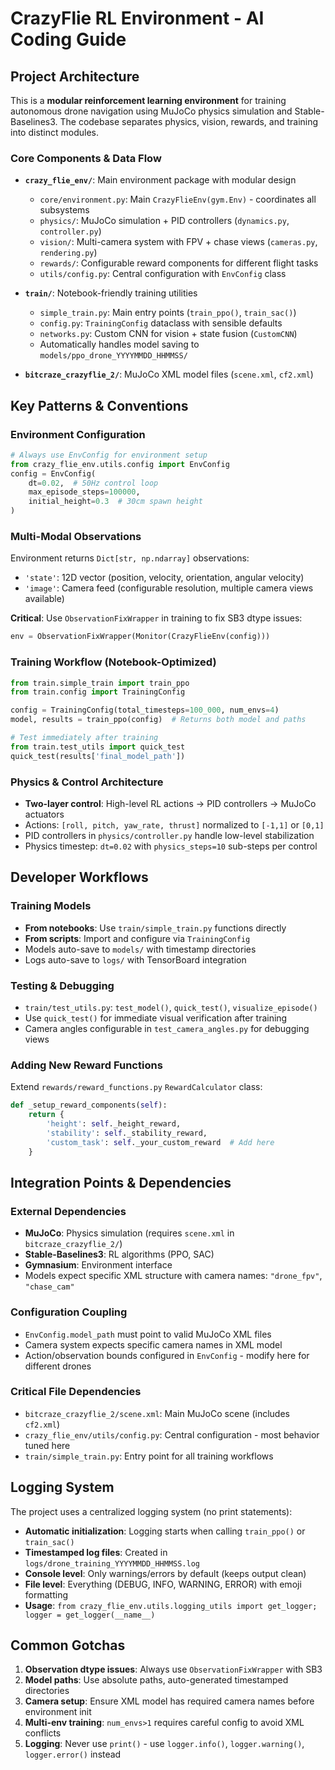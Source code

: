 # CrazyFlie RL Environment - AI Coding Guide

## Project Architecture

This is a **modular reinforcement learning environment** for training autonomous drone navigation using MuJoCo physics simulation and Stable-Baselines3. The codebase separates physics, vision, rewards, and training into distinct modules.

### Core Components & Data Flow

- **`crazy_flie_env/`**: Main environment package with modular design
  - `core/environment.py`: Main `CrazyFlieEnv(gym.Env)` - coordinates all subsystems
  - `physics/`: MuJoCo simulation + PID controllers (`dynamics.py`, `controller.py`) 
  - `vision/`: Multi-camera system with FPV + chase views (`cameras.py`, `rendering.py`)
  - `rewards/`: Configurable reward components for different flight tasks
  - `utils/config.py`: Central configuration with `EnvConfig` class

- **`train/`**: Notebook-friendly training utilities
  - `simple_train.py`: Main entry points (`train_ppo()`, `train_sac()`)
  - `config.py`: `TrainingConfig` dataclass with sensible defaults
  - `networks.py`: Custom CNN for vision + state fusion (`CustomCNN`)
  - Automatically handles model saving to `models/ppo_drone_YYYYMMDD_HHMMSS/`

- **`bitcraze_crazyflie_2/`**: MuJoCo XML model files (`scene.xml`, `cf2.xml`)

## Key Patterns & Conventions

### Environment Configuration
```python
# Always use EnvConfig for environment setup
from crazy_flie_env.utils.config import EnvConfig
config = EnvConfig(
    dt=0.02,  # 50Hz control loop
    max_episode_steps=100000,
    initial_height=0.3  # 30cm spawn height
)
```

### Multi-Modal Observations
Environment returns `Dict[str, np.ndarray]` observations:
- `'state'`: 12D vector (position, velocity, orientation, angular velocity)
- `'image'`: Camera feed (configurable resolution, multiple camera views available)

**Critical**: Use `ObservationFixWrapper` in training to fix SB3 dtype issues:
```python
env = ObservationFixWrapper(Monitor(CrazyFlieEnv(config)))
```

### Training Workflow (Notebook-Optimized)
```python
from train.simple_train import train_ppo
from train.config import TrainingConfig

config = TrainingConfig(total_timesteps=100_000, num_envs=4)
model, results = train_ppo(config)  # Returns both model and paths

# Test immediately after training
from train.test_utils import quick_test
quick_test(results['final_model_path'])
```

### Physics & Control Architecture
- **Two-layer control**: High-level RL actions → PID controllers → MuJoCo actuators
- Actions: `[roll, pitch, yaw_rate, thrust]` normalized to `[-1,1]` or `[0,1]`
- PID controllers in `physics/controller.py` handle low-level stabilization
- Physics timestep: `dt=0.02` with `physics_steps=10` sub-steps per control

## Developer Workflows

### Training Models
- **From notebooks**: Use `train/simple_train.py` functions directly
- **From scripts**: Import and configure via `TrainingConfig`
- Models auto-save to `models/` with timestamp directories
- Logs auto-save to `logs/` with TensorBoard integration

### Testing & Debugging
- `train/test_utils.py`: `test_model()`, `quick_test()`, `visualize_episode()`
- Use `quick_test()` for immediate visual verification after training
- Camera angles configurable in `test_camera_angles.py` for debugging views

### Adding New Reward Functions
Extend `rewards/reward_functions.py` `RewardCalculator` class:
```python
def _setup_reward_components(self):
    return {
        'height': self._height_reward,
        'stability': self._stability_reward,
        'custom_task': self._your_custom_reward  # Add here
    }
```

## Integration Points & Dependencies

### External Dependencies
- **MuJoCo**: Physics simulation (requires `scene.xml` in `bitcraze_crazyflie_2/`)
- **Stable-Baselines3**: RL algorithms (PPO, SAC)
- **Gymnasium**: Environment interface
- Models expect specific XML structure with camera names: `"drone_fpv"`, `"chase_cam"`

### Configuration Coupling
- `EnvConfig.model_path` must point to valid MuJoCo XML files
- Camera system expects specific camera names in XML model
- Action/observation bounds configured in `EnvConfig` - modify here for different drones

### Critical File Dependencies
- `bitcraze_crazyflie_2/scene.xml`: Main MuJoCo scene (includes `cf2.xml`)
- `crazy_flie_env/utils/config.py`: Central configuration - most behavior tuned here
- `train/simple_train.py`: Entry point for all training workflows

## Logging System

The project uses a centralized logging system (no print statements):
- **Automatic initialization**: Logging starts when calling `train_ppo()` or `train_sac()`
- **Timestamped log files**: Created in `logs/drone_training_YYYYMMDD_HHMMSS.log`
- **Console level**: Only warnings/errors by default (keeps output clean)
- **File level**: Everything (DEBUG, INFO, WARNING, ERROR) with emoji formatting
- **Usage**: `from crazy_flie_env.utils.logging_utils import get_logger; logger = get_logger(__name__)`

## Common Gotchas

1. **Observation dtype issues**: Always use `ObservationFixWrapper` with SB3
2. **Model paths**: Use absolute paths, auto-generated timestamped directories
3. **Camera setup**: Ensure XML model has required camera names before environment init
4. **Multi-env training**: `num_envs>1` requires careful config to avoid XML conflicts
5. **Logging**: Never use `print()` - use `logger.info()`, `logger.warning()`, `logger.error()` instead
